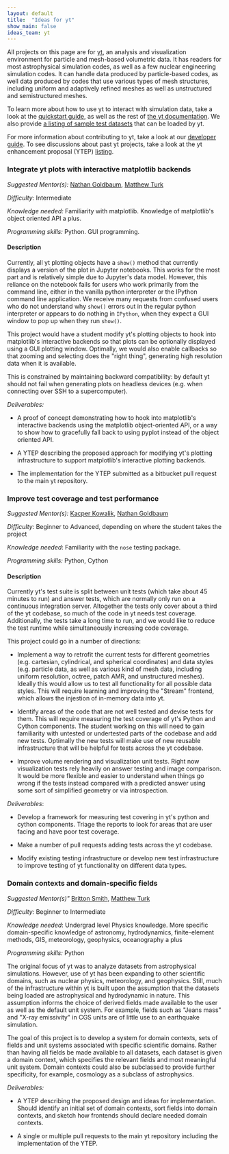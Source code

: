 ```yaml
---
layout: default
title:  "Ideas for yt"
show_main: false
ideas_team: yt
---
```


All projects on this page are for [yt](https://yt-project.org), an analysis and
visualization environment for particle and mesh-based volumetric data. It has
readers for most astrophysical simulation codes, as well as a few nuclear
engineering simulation codes. It can handle data produced by particle-based
codes, as well data produced by codes that use various types of mesh structures,
including uniform and adaptively refined meshes as well as unstructured and
semistructured meshes.

To learn more about how to use yt to interact with simulation data, take a look
at the [quickstart guide](http://yt-project.org/doc/quickstart/index.html), as
well as the rest of [the yt documentation](http://yt-project.org/doc). We also
provide [a listing of sample test datasets](http://yt-project.org/data) that can
be loaded by yt.

For more information about contributing to yt, take a look at our
[developer guide](http://yt-project.org/docs/dev/developing/index.html). To see
discussions about past yt projects, take a look at the yt enhancement proposal
(YTEP) [listing](https://ytep.readthedocs.org).

### Integrate yt plots with interactive matplotlib backends

*Suggested Mentor(s):* [Nathan Goldbaum](https://bitbucket.org/ngoldbaum),
 [Matthew Turk](https://bitbucket.org/MatthewTurk/)

*Difficulty:* Intermediate

*Knowledge needed:* Familiarity with matplotlib. Knowledge of matplotlib's
 object oriented API a plus.

*Programming skills:* Python. GUI programming.

#### Description

Currently, all yt plotting objects have a `show()` method that currently
displays a version of the plot in Jupyter notebooks. This works for the most
part and is relatively simple due to Jupyter's data model. However, this
reliance on the notebook fails for users who work primarily from the command
line, either in the vanilla python interpreter or the IPython command line
application. We receive many requests from confused users who do not understand
why `show()` errors out in the regular python interpreter or appears to do
nothing in `IPython`, when they expect a GUI window to pop up when they run
`show()`.

This project would have a student modify yt's plotting objects to hook into
matplotlib's interactive backends so that plots can be optionally displayed
using a GUI plotting window. Optimally, we would also enable callbacks so that
zooming and selecting does the "right thing", generating high resolution data
when it is available.

This is constrained by maintaining backward compatibility: by default yt should
not fail when generating plots on headless devices (e.g. when connecting over
SSH to a supercomputer).

*Deliverables:*

* A proof of concept demonstrating how to hook into matplotlib's interactive
  backends using the matplotlib object-oriented API, or a way to show how to
  gracefully fall back to using pyplot instead of the object oriented API.

* A YTEP describing the proposed approach for modifying yt's plotting
  infrastructure to support matplotlib's interactive plotting backends.

* The implementation for the YTEP submitted as a bitbucket pull request to the
  main yt repository.

### Improve test coverage and test performance

*Suggested Mentor(s):* [Kacper Kowalik](https://bitbucket.org/xarthisius),
 [Nathan Goldbaum](https://bitbucket.org/ngoldbaum)

*Difficulty:* Beginner to Advanced, depending on where the student takes the
 project

*Knowledge needed*: Familiarity with the `nose` testing package.

*Programming skills:* Python, Cython

#### Description

Currently yt's test suite is split between unit tests (which take about 45
minutes to run) and answer tests, which are normally only run on a continuous
integration server. Altogether the tests only cover about a third of the yt
codebase, so much of the code in yt needs test coverage.  Additionally, the
tests take a long time to run, and we would like to reduce the test runtime
while simultaneously increasing code coverage.

This project could go in a number of directions:

* Implement a way to retrofit the current tests for different geometries
  (e.g. cartesian, cylindrical, and spherical coordinates) and data styles
  (e.g. particle data, as well as various kind of mesh data, including uniform
  resolution, octree, patch AMR, and unstructured meshes). Ideally this would
  allow us to test all functionality for all possible data styles. This will
  require learning and improving the "Stream" frontend, which allows the
  injestion of in-memory data into yt.

* Identify areas of the code that are not well tested and devise tests for
  them. This will require measuring the test coverage of yt's Python and
  Cython components. The student working on this will need to gain familiarity
  with untested or undertested parts of the codebase and add new
  tests. Optimally the new tests will make use of new reusable infrastructure
  that will be helpful for tests across the yt codebase.

* Improve volume rendering and visualization unit tests. Right now visualization
  tests rely heavily on answer testing and image comparison. It would be more
  flexible and easier to understand when things go wrong if the tests instead
  compared with a predicted answer using some sort of simplified geometry or via
  introspection.

*Deliverables*:

* Develop a framework for measuring test covering in yt's python and cython
  components. Triage the reports to look for areas that are user facing and have
  poor test coverage.

* Make a number of pull requests adding tests across the yt codebase.

* Modify existing testing infrastructure or develop new test infrastructure to
  improve testing of yt functionality on different data types.

### Domain contexts and domain-specific fields

*Suggested Mentor(s)"* [Britton Smith](https://bitbucket.org/brittonsmith),
 [Matthew Turk](https://bitbucket.org/matthewturk)

*Difficulty:* Beginner to Intermediate

*Knowledge needed*: Undergrad level Physics knowledge. More specific
 domain-specific knowledge of astronomy, hydrodynamics, finite-element methods,
 GIS, meteorology, geophysics, oceanography a plus

*Programming skills:* Python

The original focus of yt was to analyze datasets from astrophysical
simulations.  However, use of yt has been expanding to other
scientific domains, such as nuclear physics, meteorology, and
geophysics.  Still, much of the infrastructure within yt is built upon
the assumption that the datasets being loaded are astrophysical and
hydrodynamic in nature.  This assumption informs the choice of derived
fields made available to the user as well as the default unit system.
For example, fields such as "Jeans mass" and "X-ray emissivity" in CGS
units are of little use to an earthquake simulation.

The goal of this project is to develop a system for domain contexts,
sets of fields and unit systems associated with specific scientific
domains.  Rather than having all fields be made available to all
datasets, each dataset is given a domain context, which specifies the
relevant fields and most meaningful unit system.  Domain contexts
could also be subclassed to provide further specificity, for example,
cosmology as a subclass of astrophysics.

*Deliverables:*

* A YTEP describing the proposed design and ideas for implementation. Should
  identify an initial set of domain contexts, sort fields into domain contexts,
  and sketch how frontends should declare needed domain contexts.

* A single or multiple pull requests to the main yt repository including the
  implementation of the YTEP.
